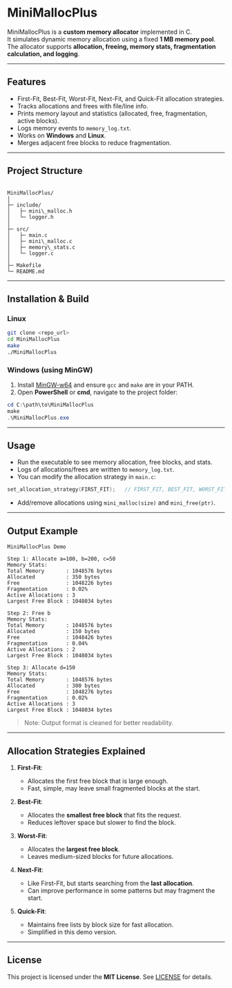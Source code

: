 # MiniMallocPlus

MiniMallocPlus is a **custom memory allocator** implemented in C.  
It simulates dynamic memory allocation using a fixed **1 MB memory pool**.  
The allocator supports **allocation, freeing, memory stats, fragmentation calculation, and logging**.

---

## Features

- First-Fit, Best-Fit, Worst-Fit, Next-Fit, and Quick-Fit allocation strategies.
- Tracks allocations and frees with file/line info.
- Prints memory layout and statistics (allocated, free, fragmentation, active blocks).
- Logs memory events to `memory_log.txt`.
- Works on **Windows** and **Linux**.
- Merges adjacent free blocks to reduce fragmentation.

---

## Project Structure

```

MiniMallocPlus/
│
├─ include/
│   ├─ mini\_malloc.h
│   └─ logger.h
│
├─ src/
│   ├─ main.c
│   ├─ mini\_malloc.c
│   ├─ memory\_stats.c
│   └─ logger.c
│
├─ Makefile
└─ README.md

````

---

## Installation & Build

### Linux

```bash
git clone <repo_url>
cd MiniMallocPlus
make
./MiniMallocPlus
````

### Windows (using MinGW)

1. Install [MinGW-w64](https://www.mingw-w64.org/) and ensure `gcc` and `make` are in your PATH.
2. Open **PowerShell** or **cmd**, navigate to the project folder:

```powershell
cd C:\path\to\MiniMallocPlus
make
.\MiniMallocPlus.exe
```

---

## Usage

* Run the executable to see memory allocation, free blocks, and stats.
* Logs of allocations/frees are written to `memory_log.txt`.
* You can modify the allocation strategy in `main.c`:

```c
set_allocation_strategy(FIRST_FIT);   // FIRST_FIT, BEST_FIT, WORST_FIT, NEXT_FIT, QUICK_FIT
```

* Add/remove allocations using `mini_malloc(size)` and `mini_free(ptr)`.

---

## Output Example

```
MiniMallocPlus Demo

Step 1: Allocate a=100, b=200, c=50
Memory Stats:
Total Memory       : 1048576 bytes
Allocated          : 350 bytes
Free               : 1048226 bytes
Fragmentation      : 0.02%
Active Allocations : 3
Largest Free Block : 1048034 bytes

Step 2: Free b
Memory Stats:
Total Memory       : 1048576 bytes
Allocated          : 150 bytes
Free               : 1048426 bytes
Fragmentation      : 0.04%
Active Allocations : 2
Largest Free Block : 1048034 bytes

Step 3: Allocate d=150
Memory Stats:
Total Memory       : 1048576 bytes
Allocated          : 300 bytes
Free               : 1048276 bytes
Fragmentation      : 0.02%
Active Allocations : 3
Largest Free Block : 1048034 bytes
```

> Note: Output format is cleaned for better readability.

---

## Allocation Strategies Explained

1. **First-Fit**:

   * Allocates the first free block that is large enough.
   * Fast, simple, may leave small fragmented blocks at the start.

2. **Best-Fit**:

   * Allocates the **smallest free block** that fits the request.
   * Reduces leftover space but slower to find the block.

3. **Worst-Fit**:

   * Allocates the **largest free block**.
   * Leaves medium-sized blocks for future allocations.

4. **Next-Fit**:

   * Like First-Fit, but starts searching from the **last allocation**.
   * Can improve performance in some patterns but may fragment the start.

5. **Quick-Fit**:

   * Maintains free lists by block size for fast allocation.
   * Simplified in this demo version.

---

## License

This project is licensed under the **MIT License**. See [LICENSE](LICENSE) for details.

```
